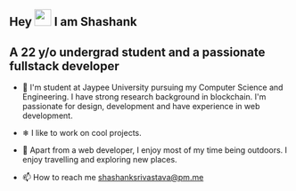    ## Hey <img src=https://user-images.githubusercontent.com/44526306/115236026-7ea64b00-a138-11eb-8cc3-6b5edf38ae2b.gif width="30px"> I am Shashank
   ## A 22 y/o undergrad student and a passionate fullstack developer
  


- 🔭  I'm student at Jaypee University pursuing my Computer Science and Engineering. I have strong research background in blockchain.
       I'm passionate for design, development and have experience in web development. 
- ❄   I like to work on cool projects.
       
- 🎒   Apart from a web developer, I enjoy most of my time being outdoors. 
       I enjoy travelling and exploring new places.
       
- 📫   How to reach me shashanksrivastava@pm.me
